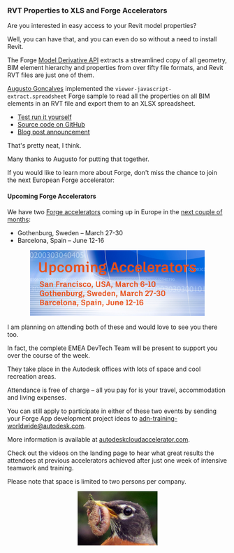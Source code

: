 <head>
<meta http-equiv="Content-Type" content="text/html; charset=utf-8">
<link rel="stylesheet" type="text/css" href="bc.css">
<script src="run_prettify.js" type="text/javascript"></script>
<!--
<script src="https://google-code-prettify.googlecode.com/svn/loader/run_prettify.js" type="text/javascript"></script>
-->
</head>

<!---

- https://autodesk-forge.github.io/viewer-javascript-extract.spreadsheet/
  [viewer-javascript-extract.spreadsheet](https://github.com/Autodesk-Forge/viewer-javascript-extract.spreadsheet)
  [blog post](https://forge.autodesk.com/blog/create-spreadsheet-excel-client-translated-revit-files)

RVT Properties to XLS and Forge Accelerators #RevitAPI @AutodeskRevit #aec #bim #dynamobim @AutodeskForge http://bit.ly/rvt2xls

Are you interested in easy access to your Revit model properties?
Well, you can have that even without a need to install Revit.
The Forge Model Derivative API extracts a streamlined copy of all geometry, BIM element hierarchy and properties from over fifty file formats, and Revit RVT files are just one of them.
Augusto Goncalves implemented a Forge sample to read all the properties on all BIM elements in an RVT file and export them to an XLSX spreadsheet
&ndash; Test run it yourself
&ndash; Source code on GitHub...

-->

### RVT Properties to XLS and Forge Accelerators

Are you interested in easy access to your Revit model properties?

Well, you can have that, and you can even do so without a need to install Revit.

The Forge [Model Derivative API](https://developer.autodesk.com/en/docs/model-derivative/v2/overview/) extracts
a streamlined copy of all geometry, BIM element hierarchy and properties from over fifty file formats, and Revit RVT files are just one of them.

[Augusto Goncalves](https://twitter.com/search?q=augusto%20goncalves) implemented
the `viewer-javascript-extract.spreadsheet` Forge sample to read all the properties on all BIM elements in an RVT file and export them to an XLSX spreadsheet.

- [Test run it yourself](https://autodesk-forge.github.io/viewer-javascript-extract.spreadsheet)
- [Source code on GitHub](https://github.com/Autodesk-Forge/viewer-javascript-extract.spreadsheet)
- [Blog post announcement](https://forge.autodesk.com/blog/create-spreadsheet-excel-client-translated-revit-files)

That's pretty neat, I think.

Many thanks to Augusto for putting that together.

If you would like to learn more about Forge, don't miss the chance to join the next European Forge accelerator:


#### <a name="2"></a>Upcoming Forge Accelerators

We have two [Forge accelerators](http://autodeskcloudaccelerator.com/) coming up in Europe
in the [next couple of months](http://autodeskcloudaccelerator.com/prague-2/):

- Gothenburg, Sweden &ndash; March 27-30
- Barcelona, Spain &ndash; June 12-16

<center>
<img src="img/2017-02_upcoming_accelerators.png" alt="Upcoming Forge accelerators" width="400"/>
</center>

I am planning on attending both of these and would love to see you there too.

In fact, the complete EMEA DevTech Team will be present to support you over the course of the week.

They take place in the Autodesk offices with lots of space and cool recreation areas.

Attendance is free of charge &ndash; all you pay for is your travel, accommodation and living expenses.  

You can still apply to participate in either of these two events by sending your Forge App development project ideas to [adn-training-worldwide@autodesk.com](mailto:adn-training-worldwide@autodesk.com).

More information is available at [autodeskcloudaccelerator.com](http://autodeskcloudaccelerator.com).

Check out the videos on the landing page to hear what great results the attendees at previous accelerators achieved after just one week of intensive teamwork and training.

Please note that space is limited to two persons per company.
 
<center>
<img src="img/bird_with_worm.png" alt="Bird with worm" width="183"/>
</center>
